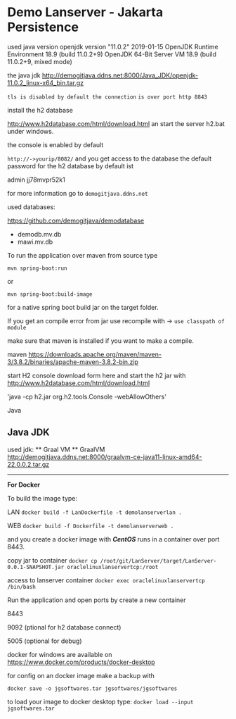 Demo Lanserver - Jakarta Persistence
============================================================

used java version
openjdk version "11.0.2" 2019-01-15
OpenJDK Runtime Environment 18.9 (build 11.0.2+9)
OpenJDK 64-Bit Server VM 18.9 (build 11.0.2+9, mixed mode)

the java jdk 
http://demogitjava.ddns.net:8000/Java_JDK/openjdk-11.0.2_linux-x64_bin.tar.gz


`tls is disabled by default the connection`
`is over port http 8843`

install the h2 database

http://www.h2database.com/html/download.html
an start the server h2.bat under windows.


the console is enabled by default

`http://->yourip/8082/`
and you get access to the database
the default password for the h2 database by default ist

admin
jj78mvpr52k1


for more information go to 
`demogitjava.ddns.net`





used databases:

https://github.com/demogitjava/demodatabase

- demodb.mv.db
- mawi.mv.db

                

To run the application over maven from source type

`mvn spring-boot:run`

or

`mvn spring-boot:build-image`

for a native spring boot build jar on the target folder.

If you get an compile error from jar use recompile with -> `use classpath of module`


make sure that maven is installed if you want to make a compile.

maven
https://downloads.apache.org/maven/maven-3/3.8.2/binaries/apache-maven-3.8.2-bin.zip



start H2 console
download form here and start the h2 jar with
http://www.h2database.com/html/download.html

'java -cp h2.jar org.h2.tools.Console -webAllowOthers'





Java 

Java JDK
----------------------------------------------

used jdk:
** Graal VM **
GraalVM
http://demogitjava.ddns.net:8000/graalvm-ce-java11-linux-amd64-22.0.0.2.tar.gz

----------------------------------------------



**For Docker** 

To build the image type:

LAN
`docker build -f LanDockerfile -t demolanserverlan .`

WEB
`docker build -f Dockerfile -t demolanserverweb .`

and you create a docker image with ***CentOS*** 
runs in a container over port 8443.



copy jar to container
`docker cp /root/git/LanServer/target/LanServer-0.0.1-SNAPSHOT.jar oraclelinuxlanservertcp:/root` 

access to lanserver container 
`docker exec oraclelinuxlanservertcp /bin/bash`  



Run the application and open ports by create a new container

8443

9092 (ptional for h2 database connect)

5005 (optional for debug)



docker for windows are available on
https://www.docker.com/products/docker-desktop

for config on an docker image make a backup with

`docker save -o jgsoftwares.tar jgsoftwares/jgsoftwares`


to load your image to docker desktop type:
`docker load --input jgsoftwares.tar`

